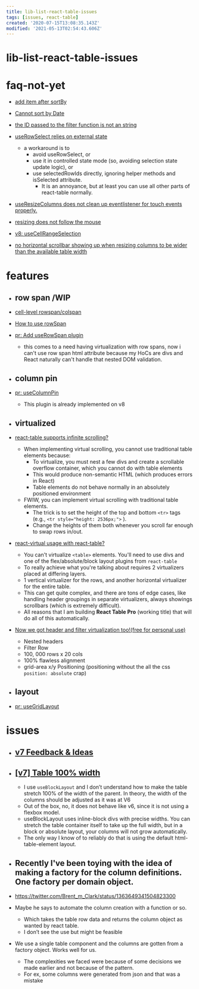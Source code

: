 ```yaml
---
title: lib-list-react-table-issues
tags: [issues, react-table]
created: '2020-07-15T13:08:35.143Z'
modified: '2021-05-13T02:54:43.606Z'
---
```


# lib-list-react-table-issues

# faq-not-yet

- [add item after sortBy](https://github.com/tannerlinsley/react-table/issues/2641)
- [Cannot sort by Date](https://github.com/tannerlinsley/react-table/issues/2613)

- [the ID passed to the filter function is not an string](https://github.com/tannerlinsley/react-table/issues/2644)

- [useRowSelect relies on external state](https://github.com/tannerlinsley/react-table/issues/2171)
  - a workaround is to
    - avoid useRowSelect, or
    - use it in controlled state mode (so, avoiding selection state update logic), or
    - use selectedRowIds directly, ignoring helper methods and isSelected attribute.
      - It is an annoyance, but at least you can use all other parts of react-table normally.

- [useResizeColumns does not clean up eventlistener for touch events properly.](https://github.com/tannerlinsley/react-table/issues/2622)
- [resizing does not follow the mouse](https://github.com/tannerlinsley/react-table/issues/2185)

- [v8: useCellRangeSelection](https://github.com/tannerlinsley/react-table/issues/2476)

- [no horizontal scrollbar showing up when resizing columns to be wider than the available table width](https://github.com/tannerlinsley/react-table/issues/2630)

# features

- ## row span /WIP
- [cell-level rowspan/colspan](https://github.com/tannerlinsley/react-table/issues/1933)
- [How to use rowSpan](https://github.com/tannerlinsley/react-table/discussions/2233)
- [pr: Add useRowSpan plugin](https://github.com/tannerlinsley/react-table/pull/2534)
  - this comes to a need having virtualization with row spans, now i can't use row span html attribute because my HoCs are divs and React naturally can't handle that nested DOM validation.

- ## column pin 
- [pr: useColumnPin](https://github.com/tannerlinsley/react-table/pull/1962)
  - This plugin is already implemented on v8

- ## virtualized
- [react-table supports infinite scrolling?](https://github.com/tannerlinsley/react-table/issues/1735)
  - When implementing virtual scrolling, you cannot use traditional table elements because:
    - To virtualize, you must nest a few divs and create a scrollable overflow container, which you cannot do with table elements
    - This would produce non-semantic HTML (which produces errors in React)
    - Table elements do not behave normally in an absolutely positioned environment
  - FWIW, you can implement virtual scrolling with traditional table elements. 
    - The trick is to set the height of the top and bottom `<tr>` tags (e.g., `<tr style="height: 2536px;">` ).
    - Change the heights of them both whenever you scroll far enough to swap rows in/out.
- [react-virtual usage with react-table?](https://github.com/tannerlinsley/react-virtual/issues/10)
  - You can't virtualize `<table>` elements. You'll need to use divs and one of the flex/absolute/block layout plugins from `react-table`
  - To really achieve what you're talking about requires 2 virtualizers placed at differing layers. 
  - 1 vertical virtualizer for the rows, and another horizontal virtualizer for the entire table. 
  - This can get quite complex, and there are tons of edge cases, like handling header groupings in separate virtualizers, always showings scrollbars (which is extremely difficult). 
  - All reasons that I am building **React Table Pro** (working title) that will do all of this automatically.
- [Now we got header and filter virtualization too!(free for personal use) ](https://twitter.com/tannerlinsley/status/1258104396451213313)
  - Nested headers
  - Filter Row
  - 100, 000 rows x 20 cols
  - 100% flawless alignment
  - grid-area x/y Positioning (positioning without the all the css `position: absolute` crap)

- ## layout
- [pr: useGridLayout](https://github.com/tannerlinsley/react-table/pull/2525)

# issues

- ## [v7 Feedback & Ideas](https://github.com/tannerlinsley/react-table/issues/1252)

- ## [[v7] Table 100% width](https://github.com/tannerlinsley/react-table/issues/1639)
  - I use `useBlockLayout` and I don’t understand how to make the table stretch 100% of the width of the parent. In theory, the width of the columns should be adjusted as it was at V6
  - Out of the box, no, it does not behave like v6, since it is not using a flexbox model. 
  - useBlockLayout uses inline-block divs with precise widths. You can stretch the table container itself to take up the full width, but in a block or absolute layout, your columns will not grow automatically. 
  - The only way I know of to reliably do that is using the default html-table-element layout.

- ## Recently I've been toying with the idea of making a factory for the column definitions.  One factory per domain object.
- https://twitter.com/Brent_m_Clark/status/1363649341504823300
- Maybe he says to automate the column creation with a function or so. 
  - Which takes the table row data and returns the column object as wanted by react table. 
  - I don’t see the use but might be feasible
- We use a single table component and the columns are gotten from a factory object. Works well for us. 
  - The complexities we faced were because of some decisions we made earlier and not because of the pattern. 
  - For ex, some columns were generated from json and that was a mistake
